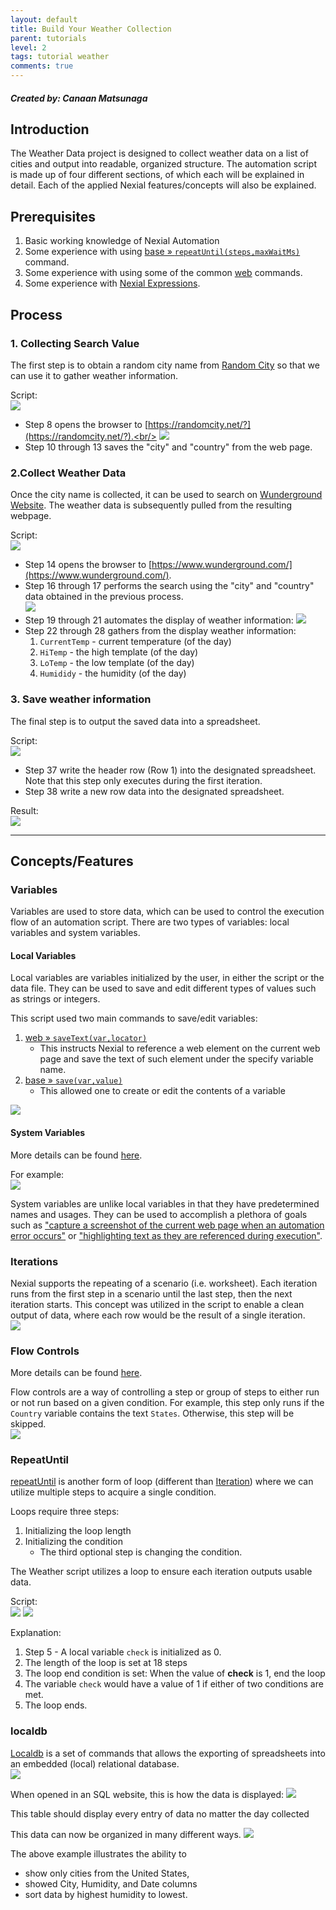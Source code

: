 ```yaml
---
layout: default
title: Build Your Weather Collection
parent: tutorials
level: 2
tags: tutorial weather
comments: true
---
```


##### Created by: Canaan Matsunaga

## Introduction
The Weather Data project is designed to collect weather data on a list of cities and output into readable, organized 
structure. The automation script is made up of four different sections, of which each will be explained in detail. 
Each of the applied Nexial features/concepts will also be explained.


## Prerequisites
1. Basic working knowledge of Nexial Automation
2. Some experience with using [base &raquo; `repeatUntil(steps,maxWaitMs)`](../../commands/base/repeatUntil(steps,maxWaitMs)) command.
3. Some experience with using some of the common [web](../../commands/web) commands.
4. Some experience with [Nexial Expressions](../../expressions).


## Process
### 1. Collecting Search Value 
The first step is to obtain a random city name from [Random City](https://randomcity.net/?) so that we can use it to
gather weather information.

Script:<br/>
![](image/Proc1.png)
 
- Step 8 opens the browser to [https://randomcity.net/?](https://randomcity.net/?).<br/>
  ![](image/Ex1.png)
- Step 10 through 13 saves the "city" and "country" from the web page.

### 2.Collect Weather Data
Once the city name is collected, it can be used to search on [Wunderground Website](https://www.wunderground.com/). 
The weather data is subsequently pulled from the resulting webpage.

Script:<br/>
![](image/Proc2.png)

- Step 14 opens the browser to [https://www.wunderground.com/](https://www.wunderground.com/).
- Step 16 through 17 performs the search using the "city" and "country" data obtained in the previous process.<br/>
  ![](image/ex2.png)
- Step 19 through 21 automates the display of weather information:
  ![](image/ex3.png)
- Step 22 through 28 gathers from the display weather information:
  1. `CurrentTemp` - current temperature (of the day)
  2. `HiTemp` - the high template (of the day)
  3. `LoTemp` - the low template (of the day)
  4. `Humididy` - the humidity (of the day)

### 3. Save weather information
The final step is to output the saved data into a spreadsheet.

Script:<br/>
![](image/Proc3.png)

- Step 37 write the header row (Row 1) into the designated spreadsheet. Note that this step only executes during the 
  first iteration.
- Step 38 write a new row data into the designated spreadsheet.

Result:<br/>
![](image/Spreadsheet.png)

-----

## Concepts/Features
### Variables
Variables are used to store data, which can be used to control the execution flow of an automation script. There are 
two types of variables: local variables and system variables.

#### Local Variables
Local variables are variables initialized by the user, in either the script or the data file. They can be used to save
and edit different types of values such as strings or integers.

This script used two main commands to save/edit variables:
1. [web &raquo; `saveText(var,locator)`](../../commands/web/saveText(var,locator))
	- This instructs Nexial to reference a web element on the current web page and save the text of such element under 
    the specify variable name.
2. [base &raquo; `save(var,value)`](../../commands/base/save(var,value))
	- This allowed one to create or edit the contents of a variable

![](image/LocalVar.png)

#### System Variables
More details can be found [here](../../systemvars).

For example:<br/>
![](image/Sysvar.png)

System variables are unlike local variables in that they have predetermined names and usages. They can be used to
accomplish a plethora of goals such as 
["capture a screenshot of the current web page when an automation error occurs"](../../systemvars/index.html#nexial.screenshotOnError) 
or ["highlighting text as they are referenced during execution"](../../systemvars/index.html#nexial.web.highlight).

### Iterations
Nexial supports the repeating of a scenario (i.e. worksheet). Each iteration runs from the first step in a scenario 
until the last step, then the next iteration starts. This concept was utilized in the script to enable a clean output 
of data, where each row would be the result of a single iteration.<br/>
![](image/Iteration.png)

### Flow Controls
More details can be found [here](../../flowcontrols).

Flow controls are a way of controlling a step or group of steps to either run or not run based on a given condition. 
For example, this step only runs if the `Country` variable contains the text `States`. Otherwise, this step will be 
skipped.<br/>
![](image/FlowControl.png)

### RepeatUntil
[repeatUntil](../../commands/base/repeatUntil(steps,maxWaitMs).md) is another form of loop (different than 
[Iteration](#iterations)) where we can utilize multiple steps to acquire a single condition.

Loops require three steps:
1. Initializing the loop length
2. Initializing the condition
	- The third optional step is changing the condition.

The Weather script utilizes a loop to ensure each iteration outputs usable data.

Script:<br/>
![](image/Loop1.png)
![](image/Loop2.png)

Explanation:
1. Step 5 - A local variable `check` is initialized as 0.
2. The length of the loop is set at 18 steps
3. The loop end condition is set: When the value of **check** is 1, end the loop
4. The variable `check` would have a value of 1 if either of two conditions are met.
5. The loop ends.

### localdb
[Localdb](../../commands/localdb) is a set of commands that allows the exporting of spreadsheets into an embedded 
(local) relational database.<br/>
![](image/localdbscript.png)

When opened in an SQL website, this is how the data is displayed:
![](image/SQL.png)

This table should display every entry of data no matter the day collected

This data can now be organized in many different ways.
![](image/localdb.png)

The above example illustrates the ability to
- show only cities from the United States,
- showed City, Humidity, and Date columns
- sort data by highest humidity to lowest.
